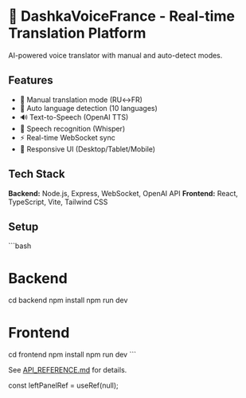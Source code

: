 # 🎤 DashkaVoiceFrance - Real-time Translation Platform

AI-powered voice translator with manual and auto-detect modes.

## Features
- 🎯 Manual translation mode (RU↔FR)
- 🤖 Auto language detection (10 languages)
- 🔊 Text-to-Speech (OpenAI TTS)
- 🎤 Speech recognition (Whisper)
- ⚡ Real-time WebSocket sync
- 📱 Responsive UI (Desktop/Tablet/Mobile)

## Tech Stack
**Backend:** Node.js, Express, WebSocket, OpenAI API
**Frontend:** React, TypeScript, Vite, Tailwind CSS

## Setup
\`\`\`bash
# Backend
cd backend
npm install
npm run dev

# Frontend
cd frontend
npm install
npm run dev
\`\`\`

See [API_REFERENCE.md](docs/API_REFERENCE.md) for details.

const leftPanelRef = useRef<HTMLTextAreaElement>(null);
